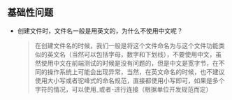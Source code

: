 ## 基础性问题

- 创建文件时，文件名一般是用英文的，为什么不使用中文呢？

  > 在创建文件名的时候，我们一般是将这个文件命名为与这个文件功能类似的英文名（当然可以包括字母，数字和下划线），不要使用中文，虽然使用中文在前端测试的时候是没有问题的，但是中文是宽字节，在不同的操作系统上可能会出现异常，当然，在英文命名的时候，也不建议使用大小写或者驼峰式的命名规范，直接都使用小写即可，如果是多个字符的情况，可以使用_或者-进行连接（根据单位开发规范而定）
